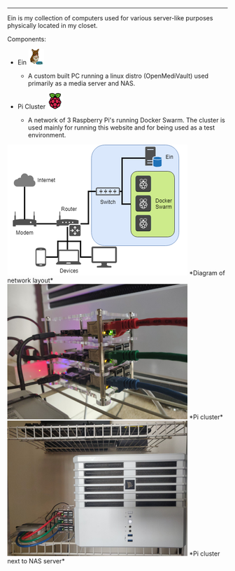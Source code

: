 
---
Ein is my collection of computers used for various server-like purposes physically located in my closet.

Components:

* Ein <img src="/static/images/ein/ein_logo.png" height=36>

	* A custom built PC running a linux distro (OpenMediVault) used primarily as a media server and NAS.

* Pi Cluster <img src="/static/images/icons/pi.png" height=36>

	* A network of 3 Raspberry Pi's running Docker Swarm. The cluster is used mainly for running this website and for being used as a test environment.

<img class="d-block img-fluid img-border" src="/static/images/ein/diagram.png">
*Diagram of network layout*

<img class="d-block img-fluid img-border" style="width:412px" src="/static/images/ein/ein0.jpg">
*Pi cluster*

<img class="d-block img-fluid img-border" style="width:412px" src="/static/images/ein/ein1.jpg">
*Pi cluster next to NAS server*
